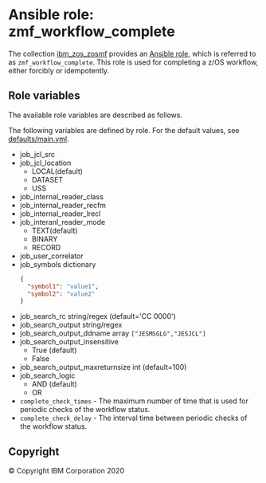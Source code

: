 # Ansible role: zmf_workflow_complete
The collection [ibm_zos_zosmf](../../README.md) provides an [Ansible role](https://docs.ansible.com/ansible/latest/user_guide/playbooks_reuse_roles.html), which is referred to as `zmf_workflow_complete`. This role is used for completing a z/OS workflow, either forcibly or idempotently.


## Role variables
The available role variables are described as follows.

The following variables are defined by role. For the default values, see [defaults/main.yml](defaults/main.yml).

- job_jcl_src
- job_jcl_location
  - LOCAL(default)
  - DATASET
  - USS
- job_internal_reader_class
- job_internal_reader_recfm
- job_internal_reader_lrecl
- job_interanl_reader_mode
  - TEXT(default)
  - BINARY
  - RECORD
- job_user_correlator
- job_symbols
    dictionary
    ```json
    {
      "symbol1": "value1",
      "symbol2": "value2"
    }
    ```
- job_search_rc
    string/regex (default='CC 0000')
- job_search_output
    string/regex
- job_search_output_ddname
    array
    `["JESMSGLG","JESJCL"]`
- job_search_output_insensitive
  - True (default)
  - False
- job_search_output_maxreturnsize
    int (default=100)
- job_search_logic
  - AND (default)
  - OR
- `complete_check_times` - The maximum number of time that is used for periodic checks of the workflow status.
- `complete_check_delay` - The interval time between periodic checks of the workflow status.

## Copyright
© Copyright IBM Corporation 2020